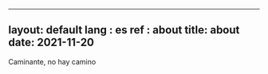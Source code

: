 ---
layout: default
lang : es
ref : about
title: about
date: 2021-11-20
--

Caminante, no hay camino
